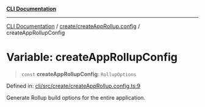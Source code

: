 [**CLI Documentation**](../../../README.md)

***

[CLI Documentation](../../../README.md) / [create/createAppRollup.config](../README.md) / createAppRollupConfig

# Variable: createAppRollupConfig

> `const` **createAppRollupConfig**: `RollupOptions`

Defined in: [cli/src/create/createAppRollup.config.ts:9](https://github.com/stonemjs/cli/blob/df49bf1f270a78a61946870e36ae0b10d02482b3/src/create/createAppRollup.config.ts#L9)

Generate Rollup build options for the entire application.
